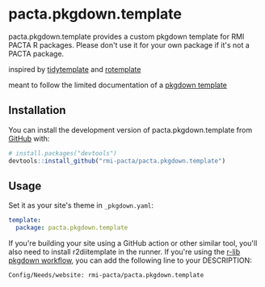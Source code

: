 
# pacta.pkgdown.template

<!-- badges: start -->
<!-- badges: end -->

pacta.pkgdown.template provides a custom pkgdown template for RMI PACTA R packages. Please don't use it for your own package if it's not a PACTA package.

inspired by [tidytemplate](https://github.com/tidyverse/tidytemplate/) and [rotemplate](https://github.com/ropensci-org/rotemplate)

meant to follow the limited documentation of a [pkgdown template](https://pkgdown.r-lib.org/articles/customise.html#template-packages)


## Installation

You can install the development version of pacta.pkgdown.template from [GitHub](https://github.com/) with:

``` r
# install.packages("devtools")
devtools::install_github("rmi-pacta/pacta.pkgdown.template")
```


## Usage

Set it as your site's theme in `_pkgdown.yaml`:

``` yml
template:
  package: pacta.pkgdown.template
```

If you're building your site using a GitHub action or other similar tool, you'll also need to install r2diitemplate in the runner. If you're using the [r-lib pkgdown workflow](https://github.com/r-lib/actions/blob/v2-branch/examples/pkgdown.yaml), you can add the following line to your DESCRIPTION:

``` text
Config/Needs/website: rmi-pacta/pacta.pkgdown.template
```
